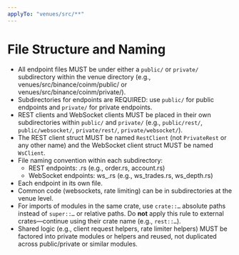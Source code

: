 ```yaml
---
applyTo: "venues/src/**"
---
```


# File Structure and Naming

- All endpoint files MUST be under either a `public/` or `private/` subdirectory within the venue directory (e.g., venues/src/binance/coinm/public/ or venues/src/binance/coinm/private/).
- Subdirectories for endpoints are REQUIRED: use `public/` for public endpoints and `private/` for private endpoints.
- REST clients and WebSocket clients MUST be placed in their own subdirectories within `public/` and `private/` (e.g., `public/rest/`, `public/websocket/`, `private/rest/`, `private/websocket/`).
- The REST client struct MUST be named `RestClient` (not `PrivateRest` or any other name) and the WebSocket client struct MUST be named `WsClient`.
- File naming convention within each subdirectory:
  - REST endpoints: <endpoint>.rs (e.g., order.rs, account.rs)
  - WebSocket endpoints: ws_<endpoint>.rs (e.g., ws_trades.rs, ws_depth.rs)
- Each endpoint in its own file.
- Common code (websockets, rate limiting) can be in subdirectories at the venue level.
- For imports of modules in the same crate, use `crate::…` absolute paths instead of `super::…` or relative paths. Do **not** apply this rule to external crates—continue using their crate name (e.g., `rest::…`).
- Shared logic (e.g., client request helpers, rate limiter helpers) MUST be factored into private modules or helpers and reused, not duplicated across public/private or similar modules.
